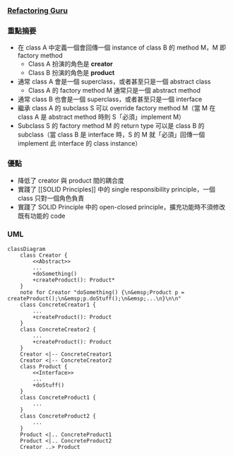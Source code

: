 ### [Refactoring Guru](https://refactoring.guru/design-patterns/factory-method)

### 重點摘要

- 在 class A 中定義一個會回傳一個 instance of class B 的 method M，M 即 factory method
    - Class A 扮演的角色是 **creator**
    - Class B 扮演的角色是 **product**
- 通常 class A 會是一個 superclass，或者甚至只是一個 abstract class
    - Class A 的 factory method M 通常只是一個 abstract method
- 通常 class B 也會是一個 superclass，或者甚至只是一個 interface
- 繼承 class A 的 subclass S 可以 override factory method M（當 M 在 class A 是 abstract method 時則 S「必須」implement M）
- Subclass S 的 factory method M 的 return type 可以是 class B 的 subclass（當 class B 是 interface 時，S 的 M 就「必須」回傳一個 implement 此 interface 的 class instance）

### 優點

- 降低了 creator 與 product 間的耦合度
- 實踐了 [[SOLID Principles]] 中的 single responsibility principle，一個 class 只對一個角色負責
- 實踐了 SOLID Principle 中的 open-closed principle，擴充功能時不須修改既有功能的 code

### UML

```mermaid
classDiagram
    class Creator {
        <<Abstract>>
        ...
        +doSomething()
        +createProduct(): Product*
    }
    note for Creator "doSomething() {\n&emsp;Product p = createProduct();\n&emsp;p.doStuff();\n&emsp;...\n}\n\n"
    class ConcreteCreator1 {
        ...
        +createProduct(): Product
    }
    class ConcreteCreator2 {
        ...
        +createProduct(): Product
    }
    Creator <|-- ConcreteCreator1
    Creator <|-- ConcreteCreator2
    class Product {
        <<Interface>>
        ...
        +doStuff()
    }
    class ConcreteProduct1 {
        ...
    }
    class ConcreteProduct2 {
        ...
    }
    Product <|.. ConcreteProduct1
    Product <|.. ConcreteProduct2
    Creator ..> Product
```